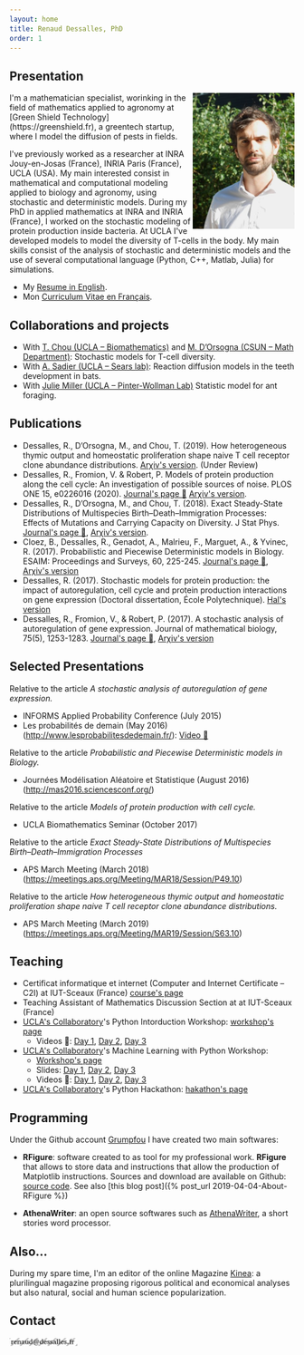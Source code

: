 ```yaml
---
layout: home
title: Renaud Dessalles, PhD
order: 1
---
```



## Presentation

<img width="180" align="right" src="./images/P1130941_small.JPG" alt="Renaud Dessalles photo">
I'm a mathematician specialist, worinking in the field of mathematics applied to agronomy at [Green Shield Technology](https://greenshield.fr), a greentech startup, where I model the diffusion of pests in fields.

I've previously worked as a researcher at INRA Jouy-en-Josas (France), INRIA Paris (France), UCLA (USA). My main interested consist in mathematical and computational modeling applied to biology and agronomy, using stochastic and deterministic models. During my PhD in applied mathematics at INRA and INRIA (France), I worked on the stochastic modeling of protein production inside bacteria. At UCLA I've developed models to model the diversity of T-cells in the body. My main skills consist of the analysis of stochastic and deterministic models and the use of several computational language (Python, C++, Matlab, Julia) for simulations.

- My [Resume in English](./CV_Dessalles_Renaud_en.pdf).
- Mon [Curriculum Vitae en Français](./CV_Dessalles_Renaud_fr.pdf).

## Collaborations and projects

- With [T. Chou (UCLA – Biomathematics)](https://tchou.faculty.biomath.ucla.edu/) and [M.  D’Orsogna (CSUN – Math Department)](http://www.csun.edu/~dorsogna/): Stochastic models for T-cell diversity.
- With [A. Sadier (UCLA – Sears lab)](https://searslab.eeb.ucla.edu/members/): Reaction diffusion models in the teeth development in bats.
- With [Julie Miller (UCLA – Pinter-Wollman Lab)](https://pinterwollmanlab.eeb.ucla.edu/people/) Statistic model for ant foraging.

## Publications

* Dessalles, R., D’Orsogna, M., and Chou, T. (2019). How heterogeneous thymic output and homeostatic proliferation shape naive T cell receptor clone abundance distributions. [Arχiv's version](https://arxiv.org/abs/1906.07463). (Under Review)
* Dessalles, R., Fromion, V. & Robert, P. Models of protein production along the cell cycle: An investigation of possible sources of noise. PLOS ONE 15, e0226016 (2020). [Journal's page 📰](https://journals.plos.org/plosone/article?id=10.1371/journal.pone.0226016) [Arχiv's version](https://arxiv.org/abs/1711.06378).
* Dessalles, R., D’Orsogna, M., and Chou, T. (2018). Exact Steady-State Distributions of Multispecies Birth–Death–Immigration Processes: Effects of Mutations and Carrying Capacity on Diversity. J Stat Phys. [Journal's page
📰](https://link.springer.com/article/10.1007/s10955-018-2128-4), [Arχiv's version](https://arxiv.org/abs/1806.00105).
* Cloez, B., Dessalles, R., Genadot, A., Malrieu, F., Marguet, A., & Yvinec, R. (2017). Probabilistic and Piecewise Deterministic models in Biology. ESAIM: Proceedings and Surveys, 60, 225-245. [Journal's page 📰](https://www.esaim-proc.org/articles/proc/abs/2017/05/proc186012/proc186012.html), [Arχiv's version](https://arxiv.org/abs/1706.09163)
* Dessalles, R. (2017). Stochastic models for protein production: the impact of autoregulation, cell cycle and protein production interactions on gene expression (Doctoral dissertation, École Polytechnique). [Hal's version](https://tel.archives-ouvertes.fr/tel-01482087/)
* Dessalles, R., Fromion, V., & Robert, P. (2017). A stochastic analysis of autoregulation of gene expression. Journal of mathematical biology, 75(5), 1253-1283. [Journal's page 📰](https://link.springer.com/article/10.1007/s00285-017-1116-7), [Arχiv's version](https://arxiv.org/abs/1509.02045)


## Selected Presentations
Relative to the article *A stochastic analysis of autoregulation of gene expression.*
* INFORMS Applied Probability Conference (July 2015)
* Les probabilités de demain (May 2016) (<http://www.lesprobabilitesdedemain.fr/>): [Video 🎥](https://www.youtube.com/watch?v=gbVSSXbVCZw&t)

Relative to the article *Probabilistic and Piecewise Deterministic models in Biology.*
* Journées Modélisation Aléatoire et Statistique (August 2016) (<http://mas2016.sciencesconf.org/>)

Relative to the article *Models of protein production with cell cycle.*
* UCLA Biomathematics Seminar (October 2017)

Relative to the article *Exact Steady-State Distributions of Multispecies Birth–Death–Immigration Processes*
* APS March Meeting (March 2018) (<https://meetings.aps.org/Meeting/MAR18/Session/P49.10>)

Relative to the article   *How heterogeneous thymic output and homeostatic proliferation shape naive T cell receptor clone abundance distributions.*
* APS March Meeting (March 2019) (https://meetings.aps.org/Meeting/MAR19/Session/S63.10)




## Teaching
* Certificat informatique et internet (Computer and Internet Certificate – C2I) at IUT-Sceaux (France) [course's page](https://team.inria.fr/rap/members/dessalles/enseignement-iut/)
* Teaching Assistant of Mathematics Discussion Section at at IUT-Sceaux (France)
* [UCLA's Collaboratory](https://qcb.ucla.edu/collaboratory/)'s Python Intorduction Workshop: [workshop's page](https://github.com/QCB-Collaboratory/W9.Python)
	* Videos 🎥: [Day 1](https://www.youtube.com/watch?v=KaO6o8TAmwU&t), [Day 2](https://www.youtube.com/watch?v=zrgSIUM2CK0&t), [Day 3](https://www.youtube.com/watch?v=QA3606Wb2oA)
* [UCLA's Collaboratory](https://qcb.ucla.edu/collaboratory/)'s Machine Learning with Python Workshop:
	* [Workshop's page](https://github.com/QCB-Collaboratory/W17.MachineLearning)
	* Slides: [Day 1](https://drive.google.com/file/d/12FTwaXU8m_H6SXbeY2gmq0WLVceaXtOJ/view?usp=sharing), [Day 2](https://drive.google.com/file/d/1qKNwowukfbEU-EPk6iizUqnIobbJv8Vy/view?usp=sharing), [Day 3](https://drive.google.com/file/d/1o3_pmaoWtyQE_cxZ-qj4hmRfmGTovNZA/view?usp=sharing)
	* Videos 🎥: [Day 1](https://www.youtube.com/watch?v=7Iy1BylhlSE), [Day 2](https://www.youtube.com/watch?v=6bxlABMc-10), [Day 3](https://www.youtube.com/watch?v=NSXwh5BFIls)
* [UCLA's Collaboratory](https://qcb.ucla.edu/collaboratory/)'s Python Hackathon: [hakathon's page](https://github.com/QCB-Collaboratory/Python-Hackathon-Fall2017/tree/master/Materials_Resources)

## Programming

Under the Github account [Grumpfou](https://github.com/grumpfou/) I have created two main softwares:
* **RFigure**: software created to as tool for my professional work. **RFigure** that allows to
store data and instructions that allow the production of Matplotlib
instructions. Sources and download are available on Github: [source
code](https://github.com/grumpfou/RFigure). See also [this blog post]({% post_url 2019-04-04-About-RFigure %})

* **AthenaWriter**: an open source softwares such as [AthenaWriter](https://github.com/grumpfou/AthenaWriter), a short stories word processor.

## Also…

During my spare time, I'm an editor of the online Magazine [Kinea](http://kinea.media): a plurilingual magazine proposing rigorous political and economical analyses but also natural, social and human science popularization.

## Contact

<img alt='Address 2' style="height: 1em ;" src="./images/adr1.jpeg">
